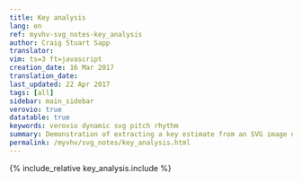 ```yaml
---
title: Key analysis
lang: en
ref: myvhv-svg_notes-key_analysis
author: Craig Stuart Sapp
translator: 
vim: ts=3 ft=javascript
creation_date: 16 Mar 2017
translation_date: 
last_updated: 22 Apr 2017
tags: [all]
sidebar: main_sidebar
verovio: true
datatable: true
keywords: verovio dynamic svg pitch rhythm
summary: Demonstration of extracting a key estimate from an SVG image of music notation.
permalink: /myvhv/svg_notes/key_analysis.html
---
```


{% include_relative key_analysis.include %}



